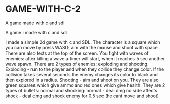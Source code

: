 # GAME-WITH-C-2
A game made with c and sdl

A game i made with c and sdl

I made a simple 2d game with c and SDL. The character is a square which you can move by press WASD, aim with the mouse and shoot with space. There are also texts at the top of the screen. You fight with waves of enemies: after killing a wave a timer will start, when it reaches 5 sec another wave spawn. There are 2 types of enemies: exploding and shooting. Exploding - run to the player and when they collide they change color. If the collision takes several seconds the enemy changes its color to black and then explored in a radius. Shooting - aim and shoot on you. They are also green squares which give ammo and red ones which give health. They are 2 types of bullets: normal and shocking: normal - deal dmg no side affects shock - deal dmg and shock enemy for 0.5 sec (he cant move and shoot)
